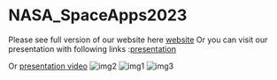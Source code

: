 # NASA_SpaceApps2023

Please see full version of our website here [website](https://yanikad.github.io/NASA_SpaceApps2023/index.html)
Or you can visit our presentation with following links :[presentation](https://www.canva.com/design/DAFwqkt55ys/jbvqwGhqf6TGUWbMb3HvqA/view?utm_content=DAFwqkt55ys&utm_campaign=designshare&utm_medium=link&utm_source=publishsharelink#7)

Or [presentation video](https://www.youtube.com/watch?v=ZyxKR88rsOg)
![img2](https://github.com/parindapannoon/NASA_SpaceApps2023/assets/119694198/21b9cfb3-5ce0-4a5b-880a-df81dcc26217)
![img1](https://github.com/parindapannoon/NASA_SpaceApps2023/assets/119694198/0205f14c-90eb-47c8-b448-32079bed7ef1)
![img3](https://github.com/parindapannoon/NASA_SpaceApps2023/assets/119694198/e5e8bab5-68af-4475-ab19-8488a608b462)



